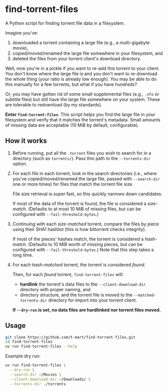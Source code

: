 # find-torrent-files

A Python script for finding torrent file data in a filesystem.

Imagine you've:

1. downloaded a torrent containing a large file (e.g., a multi-gigabyte movie),
2. copied/moved/renamed the large file somewhere in your filesystem, and
3. deleted the files from your torrent client's download directory.

Well, now you're in a pickle if you want to re-add this torrent to your client.
You don't know where the large file is and you don't want to re-download the
whole thing (your ratio is already low enough). You may be able to do this
manually for a few torrents, but what if you have hundreds?

Or, you may have gotten rid of some small supplemental files (e.g., `.nfo` or
subtitle files) but still have the large file somewhere on your system. These
are tolerable to redownload (by my standards).

**Enter `find-torrent-files`**: This script helps you find the large file in
your filesystem and verify that it matches the torrent's metadata. Small amounts
of missing data are acceptable (10 MiB by default, configurable).

## How it works

1. Before running, put all the `.torrent` files you wish to search for in a
   directory (such as `torrents/`). Pass this path to the `--torrents-dir`
   option.

2. For each file in each torrent, look in the search directories (i.e., where
   you've copied/moved/renamed the large file, passed with `--search-dir` one or
   more times) for files that match the torrent file size.

   File size retrieval is super fast, so this quickly narrows down candidates.

   If most of the data of the torrent is found, the file is considered a
   _size-match_. (Defaults to at most 10 MiB of missing files, but can be
   configured with `--fail-threshold-bytes`.)

3. Continuing with each _size-matched_ torrent, compare the files by piece using
   their SHA1 hashlist (this is how bittorrent checks integrity).

   If most of the pieces' hashes match, the torrent is considered a
   _hash-match_. (Defaults to 10 MiB worth of missing pieces, but can be
   configured with `--fail-threshold-bytes`.) Note that this step takes a long
   time.

4. For each _hash-matched_ torrent, the torrent is considered _found_.

   Then, for each _found_ torrent, `find-torrent-files` will:

   - **hardlink** the torrent's data files to the `--client-download-dir`
     directory with proper naming, and
   - directory structure, and the torrent file is moved to the
     `--matched-torrents-dir` directory for import into your torrent client.

   **If `--dry-run` is set, no data files are hardlinked nor torrent files
   moved.**

## Usage

```bash
git clone https://github.com/t-mart/find-torrent-files.git
cd find-torrent-files
uv run find-torrent-files --help
```

Example dry run:

```bash
uv run find-torrent-files \
  --dry-run \
  --search-dir ~/Movies \
  --client-download-dir ~/Downloads/ \
  --torrents-dir ./torrents
```
